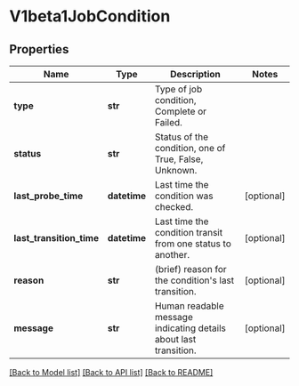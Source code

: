 # V1beta1JobCondition

## Properties
Name | Type | Description | Notes
------------ | ------------- | ------------- | -------------
**type** | **str** | Type of job condition, Complete or Failed. | 
**status** | **str** | Status of the condition, one of True, False, Unknown. | 
**last_probe_time** | **datetime** | Last time the condition was checked. | [optional] 
**last_transition_time** | **datetime** | Last time the condition transit from one status to another. | [optional] 
**reason** | **str** | (brief) reason for the condition&#39;s last transition. | [optional] 
**message** | **str** | Human readable message indicating details about last transition. | [optional] 

[[Back to Model list]](../README.md#documentation-for-models) [[Back to API list]](../README.md#documentation-for-api-endpoints) [[Back to README]](../README.md)


